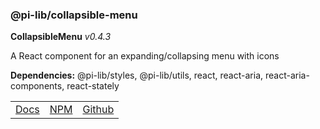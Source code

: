 ### @pi-lib/collapsible-menu

**CollapsibleMenu** _v0.4.3_

A React component for an expanding/collapsing menu with icons

**Dependencies:** @pi-lib/styles, @pi-lib/utils, react, react-aria, react-aria-components, react-stately

<table>
  <tbody>
    <tr>
      <td><a href="https://pi.lance-taylor.com/?path=/story/ui-collapsiblemenu" target="_blank">Docs</a></td>
      <td><a href="https://www.npmjs.com/package/@pi-lib/collapsible-menu" target="_blank">NPM</a></td>
      <td><a href="https://github.com/lancerael/pi/tree/main/src/src/components/molecules/CollapsibleMenu" target="_blank">Github</a></td>
    </tr>
  </tbody>
</table>
